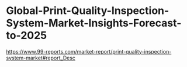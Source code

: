 # Global-Print-Quality-Inspection-System-Market-Insights-Forecast-to-2025
https://www.99-reports.com/market-report/print-quality-inspection-system-market#report_Desc
